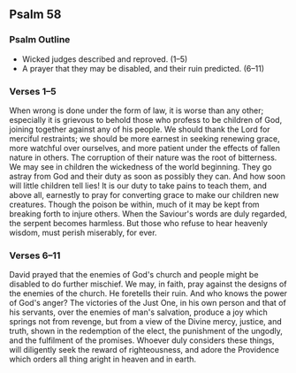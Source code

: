 ## Psalm 58

### Psalm Outline

- Wicked judges described and reproved. (1–5)
- A prayer that they may be disabled, and their ruin predicted. (6–11)

### Verses 1–5

When wrong is done under the form of law, it is worse than any other; especially it is grievous to behold those who profess to be children of God, joining together against any of his people. We should thank the Lord for merciful restraints; we should be more earnest in seeking renewing grace, more watchful over ourselves, and more patient under the effects of fallen nature in others. The corruption of their nature was the root of bitterness. We may see in children the wickedness of the world beginning. They go astray from God and their duty as soon as possibly they can. And how soon will little children tell lies! It is our duty to take pains to teach them, and above all, earnestly to pray for converting grace to make our children new creatures. Though the poison be within, much of it may be kept from breaking forth to injure others. When the Saviour's words are duly regarded, the serpent becomes harmless. But those who refuse to hear heavenly wisdom, must perish miserably, for ever.

### Verses 6–11

David prayed that the enemies of God's church and people might be disabled to do further mischief. We may, in faith, pray against the designs of the enemies of the church. He foretells their ruin. And who knows the power of God's anger? The victories of the Just One, in his own person and that of his servants, over the enemies of man's salvation, produce a joy which springs not from revenge, but from a view of the Divine mercy, justice, and truth, shown in the redemption of the elect, the punishment of the ungodly, and the fulfilment of the promises. Whoever duly considers these things, will diligently seek the reward of righteousness, and adore the Providence which orders all thing aright in heaven and in earth.

